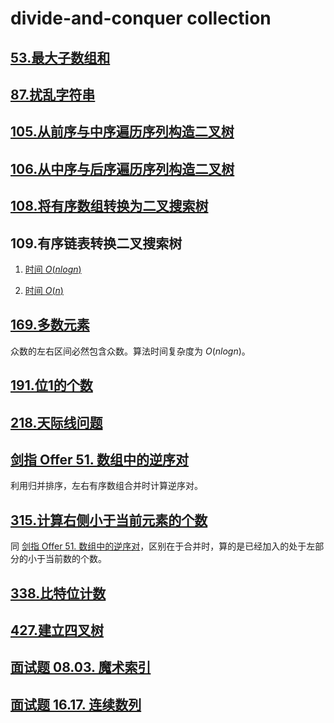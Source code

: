 # divide-and-conquer collection

## [53.最大子数组和](../src/53.最大子数组和_2.java)

## [87.扰乱字符串](../src/87.扰乱字符串_1.java)

## [105.从前序与中序遍历序列构造二叉树](../src/105.从前序与中序遍历序列构造二叉树.java)

## [106.从中序与后序遍历序列构造二叉树](../src/106.从中序与后序遍历序列构造二叉树.java)

## [108.将有序数组转换为二叉搜索树](../src/108.将有序数组转换为二叉搜索树.java)

## 109.有序链表转换二叉搜索树

1. [时间 $O(nlogn)$](../src/109.有序链表转换二叉搜索树_1.java)

2. [时间 $O(n)$](../src/109.有序链表转换二叉搜索树.java)

## [169.多数元素](../src/169.多数元素_5.java)

众数的左右区间必然包含众数。算法时间复杂度为 $O(nlogn)$。

## [191.位1的个数](../src/191.位-1-的个数.java)

## [218.天际线问题](../src/218.天际线问题_1.java)

## [剑指 Offer 51. 数组中的逆序对](../cn/Java/____Offer_51__________LCOF/Solution.java)

利用归并排序，左右有序数组合并时计算逆序对。

## [315.计算右侧小于当前元素的个数](../src/315.计算右侧小于当前元素的个数.java)

同 [剑指 Offer 51. 数组中的逆序对](../cn/Java/____Offer_51__________LCOF/Solution.java)，区别在于合并时，算的是已经加入的处于左部分的小于当前数的个数。

## [338.比特位计数](../src/338.比特位计数_1.java)

## [427.建立四叉树](../src/427.建立四叉树.java)

## [面试题 08.03. 魔术索引](../cn/Java/_____08_03_Magic_Index_LCCI/Solution.java)

## [面试题 16.17. 连续数列](../cn/Java/_____16_17_Contiguous_Sequence_LCCI/Solution.java)

